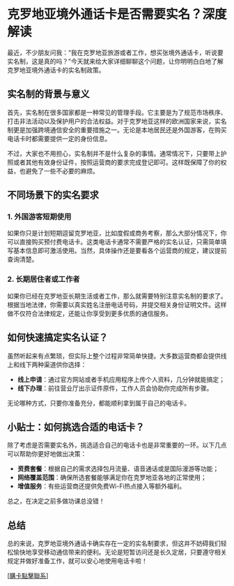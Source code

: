 # 克罗地亚境外通话卡是否需要实名？深度解读

最近，不少朋友问我：“我在克罗地亚旅游或者工作，想买张境外通话卡，听说要实名制，这是真的吗？”今天就来给大家详细聊聊这个问题，让你明明白白地了解克罗地亚境外通话卡的实名制政策。

## 实名制的背景与意义

首先，实名制在很多国家都是一种常见的管理手段。它主要是为了规范市场秩序、打击非法活动以及保护用户的合法权益。对于克罗地亚这样的欧洲国家来说，实名制更是加强跨境通信安全的重要措施之一。无论是本地居民还是外国游客，在购买电话卡时都需要提供一定的身份信息。

不过，大家也不用担心，实名制并不是什么复杂的事情。通常情况下，只要带上护照或者其他有效身份证件，按照运营商的要求完成登记即可。这样既保障了你的权益，也避免了一些不必要的麻烦。

## 不同场景下的实名要求

### 1. 外国游客短期使用

如果你只是计划短期逗留克罗地亚，比如度假或商务考察，那么大部分情况下，你可以直接购买预付费电话卡。这类电话卡通常不需要严格的实名认证，只需简单填写基本信息即可激活使用。当然，具体操作还是要看各个运营商的规定，建议提前查询清楚。

### 2. 长期居住者或工作者

如果你已经在克罗地亚长期生活或者工作，那么就需要特别注意实名制的要求了。根据当地法律，你需要以真实姓名注册电话号码，并提交相关身份证明文件。这样做不仅符合法律规定，还能让你享受到更多优质的通信服务。

## 如何快速搞定实名认证？

虽然听起来有点繁琐，但实际上整个过程非常简单快捷。大多数运营商都会提供线上和线下两种渠道供你选择：

- **线上申请**：通过官方网站或者手机应用程序上传个人资料，几分钟就能搞定；
- **线下办理**：前往营业厅出示证件原件，工作人员会协助你完成所有步骤。

无论哪种方式，只要你准备充分，都能顺利拿到属于自己的电话卡。

## 小贴士：如何挑选合适的电话卡？

除了考虑是否需要实名外，挑选适合自己的电话卡也是非常重要的一环。以下几点可以帮助你更好地做出决策：

- **资费套餐**：根据自己的需求选择包月流量、语音通话或是国际漫游等功能；
- **网络覆盖范围**：确保所选套餐能够满足你在克罗地亚各地的正常使用；
- **增值服务**：有些运营商还提供免费Wi-Fi热点接入等额外福利。

总之，在决定之前多做功课总没错！

## 总结

总的来说，克罗地亚境外通话卡确实存在一定的实名制要求，但这并不妨碍我们轻松愉快地享受移动通信带来的便利。无论是短暂访问还是长久定居，只要遵守相关规定并做好准备工作，就可以安心地使用电话卡啦！

[[購卡點擊聯系](https://t.me/s/esim1088)]